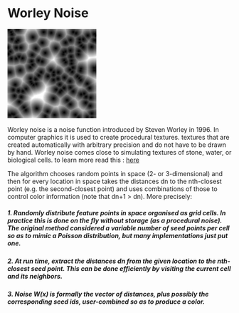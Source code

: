 # Worley Noise

<img src="docs/src.png">

Worley noise is a noise function introduced by Steven Worley in 1996. In computer graphics it is used to create procedural textures. textures that are created automatically with arbitrary precision and do not have to be drawn by hand. Worley noise comes close to simulating textures of stone, water, or biological cells.
to learn more read this : [here](https://en.wikipedia.org/wiki/Worley_noise)

The algorithm chooses random points in space (2- or 3-dimensional) and then for every location in space takes the distances dn to the nth-closest point (e.g. the second-closest point) and uses combinations of those to control color information (note that dn+1 > dn). More precisely:

##### 1. Randomly distribute feature points in space organised as grid cells. In practice this is done on the fly without storage (as a procedural noise). The original method considered a variable number of seed points per cell so as to mimic a Poisson distribution, but many implementations just put one.
##### 2. At run time, extract the distances dn from the given location to the nth-closest seed point. This can be done efficiently by visiting the current cell and its neighbors.
##### 3. Noise W(x) is formally the vector of distances, plus possibly the corresponding seed ids, user-combined so as to produce a color.
